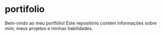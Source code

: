 # portifolio
Bem-vindo ao meu portfólio! Este repositório contém informações sobre mim, meus projetos e minhas habilidades. 
